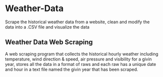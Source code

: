 # Weather-Data
Scrape the historical weather data from a website, clean and modify the data into a .CSV file and visualize the data
## Weather Data Web Scraping
A web scraping program that collects the historical hourly weather including temperature, wind direction & speed, air pressure and visibility for a givin year, stores all the data in a format of raws and each raw has a unique date and hour in a text file named the givin year that has been scraped.
